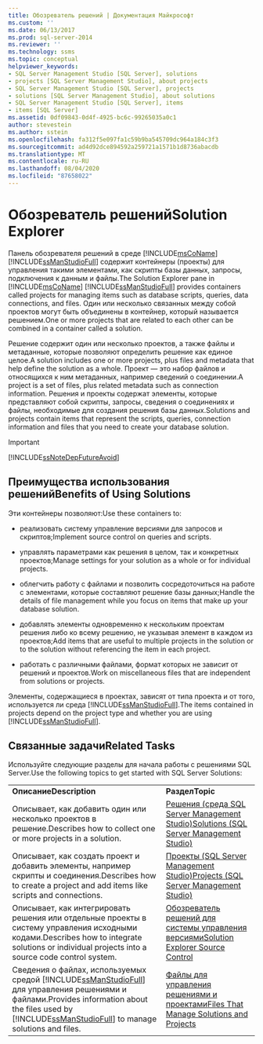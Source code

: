 ```yaml
---
title: Обозреватель решений | Документация Майкрософт
ms.custom: ''
ms.date: 06/13/2017
ms.prod: sql-server-2014
ms.reviewer: ''
ms.technology: ssms
ms.topic: conceptual
helpviewer_keywords:
- SQL Server Management Studio [SQL Server], solutions
- projects [SQL Server Management Studio], about projects
- SQL Server Management Studio [SQL Server], projects
- solutions [SQL Server Management Studio], about solutions
- SQL Server Management Studio [SQL Server], items
- items [SQL Server]
ms.assetid: 0df09843-0d4f-4925-bc6c-99265035a0c1
author: stevestein
ms.author: sstein
ms.openlocfilehash: fa312f5e097fa1c59b9ba545709dc964a184c3f3
ms.sourcegitcommit: ad4d92dce894592a259721a1571b1d8736abacdb
ms.translationtype: MT
ms.contentlocale: ru-RU
ms.lasthandoff: 08/04/2020
ms.locfileid: "87658022"
---
```

# <a name="solution-explorer"></a><span data-ttu-id="2fd4f-102">Обозреватель решений</span><span class="sxs-lookup"><span data-stu-id="2fd4f-102">Solution Explorer</span></span>
  <span data-ttu-id="2fd4f-103">Панель обозревателя решений в среде [!INCLUDE[msCoName](../../includes/msconame-md.md)] [!INCLUDE[ssManStudioFull](../../includes/ssmanstudiofull-md.md)] содержит контейнеры (проекты) для управления такими элементами, как скрипты базы данных, запросы, подключения к данным и файлы.</span><span class="sxs-lookup"><span data-stu-id="2fd4f-103">The Solution Explorer pane in [!INCLUDE[msCoName](../../includes/msconame-md.md)] [!INCLUDE[ssManStudioFull](../../includes/ssmanstudiofull-md.md)] provides containers called projects for managing items such as database scripts, queries, data connections, and files.</span></span> <span data-ttu-id="2fd4f-104">Один или несколько связанных между собой проектов могут быть объединены в контейнер, который называется решением.</span><span class="sxs-lookup"><span data-stu-id="2fd4f-104">One or more projects that are related to each other can be combined in a container called a solution.</span></span>  
  
 <span data-ttu-id="2fd4f-105">Решение содержит один или несколько проектов, а также файлы и метаданные, которые позволяют определить решение как единое целое.</span><span class="sxs-lookup"><span data-stu-id="2fd4f-105">A solution includes one or more projects, plus files and metadata that help define the solution as a whole.</span></span> <span data-ttu-id="2fd4f-106">Проект — это набор файлов и относящихся к ним метаданных, например сведений о соединении.</span><span class="sxs-lookup"><span data-stu-id="2fd4f-106">A project is a set of files, plus related metadata such as connection information.</span></span> <span data-ttu-id="2fd4f-107">Решения и проекты содержат элементы, которые представляют собой скрипты, запросы, сведения о соединениях и файлы, необходимые для создания решения базы данных.</span><span class="sxs-lookup"><span data-stu-id="2fd4f-107">Solutions and projects contain items that represent the scripts, queries, connection information and files that you need to create your database solution.</span></span>  
  
> [!IMPORTANT]  
>  [!INCLUDE[ssNoteDepFutureAvoid](../../includes/ssnotedepfutureavoid-md.md)]  
  
## <a name="benefits-of-using-solutions"></a><span data-ttu-id="2fd4f-108">Преимущества использования решений</span><span class="sxs-lookup"><span data-stu-id="2fd4f-108">Benefits of Using Solutions</span></span>  
 <span data-ttu-id="2fd4f-109">Эти контейнеры позволяют:</span><span class="sxs-lookup"><span data-stu-id="2fd4f-109">Use these containers to:</span></span>  
  
-   <span data-ttu-id="2fd4f-110">реализовать систему управление версиями для запросов и скриптов;</span><span class="sxs-lookup"><span data-stu-id="2fd4f-110">Implement source control on queries and scripts.</span></span>  
  
-   <span data-ttu-id="2fd4f-111">управлять параметрами как решения в целом, так и конкретных проектов;</span><span class="sxs-lookup"><span data-stu-id="2fd4f-111">Manage settings for your solution as a whole or for individual projects.</span></span>  
  
-   <span data-ttu-id="2fd4f-112">облегчить работу с файлами и позволить сосредоточиться на работе с элементами, которые составляют решение базы данных;</span><span class="sxs-lookup"><span data-stu-id="2fd4f-112">Handle the details of file management while you focus on items that make up your database solution.</span></span>  
  
-   <span data-ttu-id="2fd4f-113">добавлять элементы одновременно к нескольким проектам решения либо ко всему решению, не указывая элемент в каждом из проектов;</span><span class="sxs-lookup"><span data-stu-id="2fd4f-113">Add items that are useful to multiple projects in the solution or to the solution without referencing the item in each project.</span></span>  
  
-   <span data-ttu-id="2fd4f-114">работать с различными файлами, формат которых не зависит от решений и проектов.</span><span class="sxs-lookup"><span data-stu-id="2fd4f-114">Work on miscellaneous files that are independent from solutions or projects.</span></span>  
  
 <span data-ttu-id="2fd4f-115">Элементы, содержащиеся в проектах, зависят от типа проекта и от того, используется ли среда [!INCLUDE[ssManStudioFull](../../includes/ssmanstudiofull-md.md)].</span><span class="sxs-lookup"><span data-stu-id="2fd4f-115">The items contained in projects depend on the project type and whether you are using [!INCLUDE[ssManStudioFull](../../includes/ssmanstudiofull-md.md)].</span></span>  
  
## <a name="related-tasks"></a><span data-ttu-id="2fd4f-116">Связанные задачи</span><span class="sxs-lookup"><span data-stu-id="2fd4f-116">Related Tasks</span></span>  
 <span data-ttu-id="2fd4f-117">Используйте следующие разделы для начала работы с решениями SQL Server.</span><span class="sxs-lookup"><span data-stu-id="2fd4f-117">Use the following topics to get started with SQL Server Solutions:</span></span>  
  
|||  
|-|-|  
|<span data-ttu-id="2fd4f-118">**Описание**</span><span class="sxs-lookup"><span data-stu-id="2fd4f-118">**Description**</span></span>|<span data-ttu-id="2fd4f-119">**Раздел**</span><span class="sxs-lookup"><span data-stu-id="2fd4f-119">**Topic**</span></span>|  
|<span data-ttu-id="2fd4f-120">Описывает, как добавить один или несколько проектов в решение.</span><span class="sxs-lookup"><span data-stu-id="2fd4f-120">Describes how to collect one or more projects in a solution.</span></span>|[<span data-ttu-id="2fd4f-121">Решения (среда SQL Server Management Studio)</span><span class="sxs-lookup"><span data-stu-id="2fd4f-121">Solutions &#40;SQL Server Management Studio&#41;</span></span>](solutions-sql-server-management-studio.md)|  
|<span data-ttu-id="2fd4f-122">Описывает, как создать проект и добавить элементы, например скрипты и соединения.</span><span class="sxs-lookup"><span data-stu-id="2fd4f-122">Describes how to create a project and add items like scripts and connections.</span></span>|[<span data-ttu-id="2fd4f-123">Проекты (SQL Server Management Studio)</span><span class="sxs-lookup"><span data-stu-id="2fd4f-123">Projects &#40;SQL Server Management Studio&#41;</span></span>](projects-sql-server-management-studio.md)|  
|<span data-ttu-id="2fd4f-124">Описывает, как интегрировать решения или отдельные проекты в систему управления исходными кодами.</span><span class="sxs-lookup"><span data-stu-id="2fd4f-124">Describes how to integrate solutions or individual projects into a source code control system.</span></span>|[<span data-ttu-id="2fd4f-125">Обозреватель решений для системы управления версиями</span><span class="sxs-lookup"><span data-stu-id="2fd4f-125">Solution Explorer Source Control</span></span>](../../database-engine/solution-explorer-source-control.md)|  
|<span data-ttu-id="2fd4f-126">Сведения о файлах, используемых средой [!INCLUDE[ssManStudioFull](../../includes/ssmanstudiofull-md.md)] для управления решениями и файлами.</span><span class="sxs-lookup"><span data-stu-id="2fd4f-126">Provides information about the files used by [!INCLUDE[ssManStudioFull](../../includes/ssmanstudiofull-md.md)] to manage solutions and files.</span></span>|[<span data-ttu-id="2fd4f-127">Файлы для управления решениями и проектами</span><span class="sxs-lookup"><span data-stu-id="2fd4f-127">Files That Manage Solutions and Projects</span></span>](files-that-manage-solutions-and-projects.md)|  
  
  
